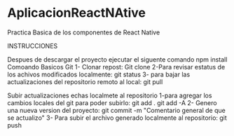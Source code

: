 # AplicacionReactNAtive
Practica Basica de los componentes de React Native

INSTRUCCIONES

Despues de descargar el proyecto ejecutar el siguente comando npm install 
Comoando Basicos Git
1- Clonar repost: Git clone
2-Para revisar estatus de los achivos modificados localmente: git status
3- para bajar las actualizaciones del repositorio remoto al local: git pull

Subir actualizaciones echas localmete al repositorio
1-para agregar los cambios locales del git para poder subirlo:  git add .     git add -A
2- Genero una nueva version del proyecto: git commit -m "Comentario general de que se actualizo"
3- Para subir el archivo generado localmente al repositorio: git push